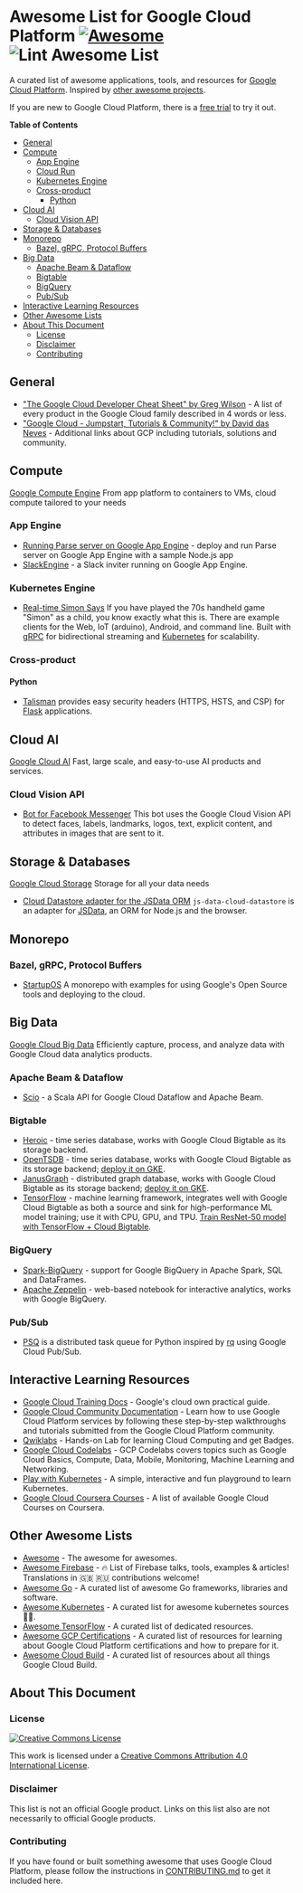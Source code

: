 # Awesome List for Google Cloud Platform [![Awesome](https://cdn.rawgit.com/sindresorhus/awesome/d7305f38d29fed78fa85652e3a63e154dd8e8829/media/badge.svg)](https://github.com/sindresorhus/awesome) ![Lint Awesome List](https://github.com/GoogleCloudPlatform/awesome-google-cloud/workflows/Lint%20Awesome%20List/badge.svg)

A curated list of awesome applications, tools, and resources for [Google
Cloud Platform](https://cloud.google.com). Inspired by [other awesome
projects](https://github.com/sindresorhus/awesome).

If you are new to Google Cloud Platform, there is a [free
trial](https://cloud.google.com/free-trial/) to try it out.

<!-- START doctoc generated TOC please keep comment here to allow auto update -->
<!-- DON'T EDIT THIS SECTION, INSTEAD RE-RUN doctoc TO UPDATE -->

**Table of Contents**

- [General](#general)
- [Compute](#compute)
  - [App Engine](#app-engine)
  - [Cloud Run](https://github.com/steren/awesome-cloudrun)
  - [Kubernetes Engine](#kubernetes-engine)
  - [Cross-product](#cross-product)
    - [Python](#python)
- [Cloud AI](#cloud-ai)
  - [Cloud Vision API](#cloud-vision-api)
- [Storage & Databases](#storage--databases)
- [Monorepo](#monorepo)
  - [Bazel, gRPC, Protocol Buffers](#bazel-grpc-protocol-buffers)
- [Big Data](#big-data)
  - [Apache Beam & Dataflow](#apache-beam--dataflow)
  - [Bigtable](#bigtable)
  - [BigQuery](#bigquery)
  - [Pub/Sub](#pubsub)
- [Interactive Learning Resources](#interactive-learning-resources)
- [Other Awesome Lists](#other-awesome-lists)
- [About This Document](#about-this-document)
  - [License](#license)
  - [Disclaimer](#disclaimer)
  - [Contributing](#contributing)

<!-- END doctoc generated TOC please keep comment here to allow auto update -->

## General

- ["The Google Cloud Developer Cheat Sheet" by Greg Wilson](https://github.com/gregsramblings/google-cloud-4-words) - A list of every product in the Google Cloud family described in 4 words or less.
- ["Google Cloud - Jumpstart, Tutorials & Community!" by David das Neves](https://www.linkedin.com/pulse/google-cloud-jumpstart-tutorials-community-david-das-neves/) - Additional links about GCP including tutorials, solutions and community.

## Compute

[Google Compute Engine](https://cloud.google.com/products/compute/) From app platform to containers to VMs, cloud compute tailored to your needs

### App Engine

- [Running Parse server on Google App
  Engine](https://cloud.google.com/nodejs/resources/frameworks/parse-server) -
  deploy and run Parse server on Google App Engine with a sample Node.js
  app
- [SlackEngine](https://github.com/thesandlord/SlackEngine) - a Slack inviter
  running on Google App Engine.

### Kubernetes Engine

- [Real-time Simon Says](https://github.com/grpc-ecosystem/grpc-simon-says) If
  you have played the 70s handheld game "Simon" as a child, you know exactly what this is.
  There are example clients for the Web, IoT (arduino), Android, and command line.
  Built with [gRPC](https://grpc.io) for bidirectional streaming and [Kubernetes](https://kubernetes.io) for scalability.

### Cross-product

#### Python

- [Talisman](https://github.com/GoogleCloudPlatform/flask-talisman) provides
  easy security headers (HTTPS, HSTS, and CSP) for
  [Flask](http://flask.pocoo.org/) applications.

## Cloud AI

[Google Cloud AI](https://cloud.google.com/products/ai/) Fast, large scale, and easy-to-use AI products and services.

### Cloud Vision API

- [Bot for Facebook Messenger](https://github.com/jshin49/fb-vision-bot) This
  bot uses the Google Cloud Vision API to detect faces, labels, landmarks, logos,
  text, explicit content, and attributes in images that are sent to it.

## Storage & Databases

[Google Cloud Storage](https://cloud.google.com/products/storage/) Storage for all your data needs

- [Cloud Datastore adapter for the JSData
  ORM](https://github.com/GoogleCloudPlatform/js-data-cloud-datastore)
  `js-data-cloud-datastore` is an adapter for [JSData](http://www.js-data.io), an
  ORM for Node.js and the browser.

## Monorepo

### Bazel, gRPC, Protocol Buffers

- [StartupOS](https://github.com/google/startup-os) A monorepo with examples for using
  Google's Open Source tools and deploying to the cloud.

## Big Data

[Google Cloud Big Data](https://cloud.google.com/products/big-data/) Efficiently capture, process, and analyze data with Google Cloud data analytics products.

### Apache Beam & Dataflow

- [Scio](https://github.com/spotify/scio) - a Scala API for Google Cloud
  Dataflow and Apache Beam.

### Bigtable

- [Heroic](https://github.com/spotify/heroic) - time series database, works with
  Google Cloud Bigtable as its storage backend.
- [OpenTSDB](http://opentsdb.net/) - time series database, works with Google
  Cloud Bigtable as its storage backend; [deploy it on
  GKE](https://cloud.google.com/solutions/opentsdb-cloud-platform).
- [JanusGraph](http://janusgraph.org/) - distributed graph database, works with
  Google Cloud Bigtable as its storage backend; [deploy it on
  GKE](https://cloud.google.com/solutions/running-janusgraph-with-bigtable).
- [TensorFlow](https://www.tensorflow.org/) - machine learning framework,
  integrates well with Google Cloud Bigtable as both a source and sink for
  high-performance ML model training; use it with CPU, GPU, and TPU. [Train
  ResNet-50 model with TensorFlow + Cloud
  Bigtable](https://cloud.google.com/tpu/docs/tutorials/bigtable-resnet).

### BigQuery

- [Spark-BigQuery](https://github.com/spotify/spark-bigquery) - support for Google BigQuery in Apache Spark, SQL and DataFrames.
- [Apache Zeppelin](http://zeppelin.apache.org/) - web-based notebook for interactive analytics, works with Google BigQuery.

### Pub/Sub

- [PSQ](https://github.com/GoogleCloudPlatform/psq) is a distributed task queue for Python inspired by [rq](http://python-rq.org/) using Google Cloud Pub/Sub.

## Interactive Learning Resources

- [Google Cloud Training Docs](https://cloud.google.com/compute/docs/tutorials) - Google's cloud own practical guide.
- [Google Cloud Community Documentation](https://cloud.google.com/community/tutorials/) - Learn how to use Google Cloud Platform services by following these step-by-step walkthroughs and tutorials submitted from the Google Cloud Platform community.
- [Qwiklabs](https://google.qwiklabs.com) - Hands-on Lab for learning Cloud Computing and get Badges.
- [Google Cloud Codelabs](https://codelabs.developers.google.com/cloud) - GCP Codelabs covers topics such as Google Cloud Basics, Compute, Data, Mobile, Monitoring, Machine Learning and Networking.
- [Play with Kubernetes](https://labs.play-with-k8s.com) - A simple, interactive and fun playground to learn Kubernetes.
- [Google Cloud Coursera Courses](https://www.coursera.org/googlecloud) - A list of available Google Cloud Courses on Coursera.

## Other Awesome Lists

- [Awesome](https://github.com/sindresorhus/awesome) - The awesome for awesomes.
- [Awesome Firebase](https://github.com/jthegedus/awesome-firebase) - 🔥 List of Firebase talks, tools, examples & articles! Translations in 🇬🇧 🇷🇺 contributions welcome!
- [Awesome Go](https://github.com/avelino/awesome-go) - A curated list of awesome Go frameworks, libraries and software.
- [Awesome Kubernetes](https://github.com/ramitsurana/awesome-kubernetes) - A curated list for awesome kubernetes sources 🚢🎉.
- [Awesome TensorFlow](https://github.com/jtoy/awesome-tensorflow) - A curated list of dedicated resources.
- [Awesome GCP Certifications](https://github.com/ddneves/awesome-gcp-certifications) - A curated list of resources for learning about Google Cloud Platform certifications and how to prepare for it.
- [Awesome Cloud Build](https://github.com/Timtech4u/awesome-cloudbuild) - A curated list of resources about all things Google Cloud Build.

## About This Document

### License

[![Creative Commons License](https://i.creativecommons.org/l/by/4.0/88x31.png)](https://creativecommons.org/licenses/by/4.0/)

This work is licensed under a [Creative Commons Attribution 4.0 International License](https://creativecommons.org/licenses/by/4.0/).

### Disclaimer

This list is not an official Google product. Links on this list also are not
necessarily to official Google products.

### Contributing

If you have found or built something awesome that uses Google Cloud
Platform, please follow the instructions in [CONTRIBUTING.md](CONTRIBUTING.md)
to get it included here.
